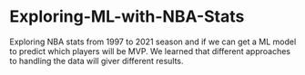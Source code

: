 # Exploring-ML-with-NBA-Stats

Exploring NBA stats from 1997 to 2021 season and if we can get a ML model to predict which players will be MVP. We learned that different approaches to handling the data will giver different results. 
